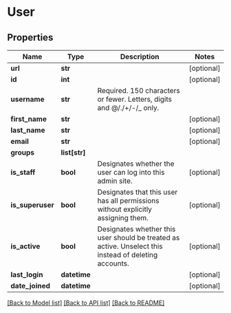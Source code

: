 # User

## Properties
Name | Type | Description | Notes
------------ | ------------- | ------------- | -------------
**url** | **str** |  | [optional]
**id** | **int** |  | [optional]
**username** | **str** | Required. 150 characters or fewer. Letters, digits and @/./+/-/_ only. |
**first_name** | **str** |  | [optional]
**last_name** | **str** |  | [optional]
**email** | **str** |  | [optional]
**groups** | **list[str]** |  |
**is_staff** | **bool** | Designates whether the user can log into this admin site. | [optional]
**is_superuser** | **bool** | Designates that this user has all permissions without explicitly assigning them. | [optional]
**is_active** | **bool** | Designates whether this user should be treated as active. Unselect this instead of deleting accounts. | [optional]
**last_login** | **datetime** |  | [optional]
**date_joined** | **datetime** |  | [optional]

[[Back to Model list]](../README.md#documentation-for-models) [[Back to API list]](../README.md#documentation-for-api-endpoints) [[Back to README]](../README.md)
